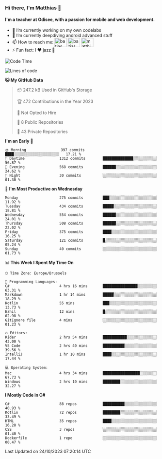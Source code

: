 ### Hi there, I'm Matthias 👋

#### I'm a teacher at Odisee, with a passion for mobile and web development.

- 🔭 I’m currently working on my own codelabs
- 🌱 I’m currently deepdiving android advanced stuff
- 📫 How to reach me: <a href="https://dev.to/batjas" target="_blank"><img align="center" src="https://raw.githubusercontent.com/rahuldkjain/github-profile-readme-generator/master/src/images/icons/Social/devto.svg" alt="batjas" height="30" width="40" /></a>
<a href="https://twitter.com/batjas" target="_blank"><img align="center" src="https://raw.githubusercontent.com/rahuldkjain/github-profile-readme-generator/master/src/images/icons/Social/twitter.svg" alt="batjas" height="30" width="40" /></a>
<a href="https://linkedin.com/in/matthiasdruwé" target="_blank"><img align="center" src="https://raw.githubusercontent.com/rahuldkjain/github-profile-readme-generator/master/src/images/icons/Social/linked-in-alt.svg" alt="matthiasdruwé" height="30" width="40" /></a>
- ⚡ Fun fact: I ❤ jazz 🎷


<!--START_SECTION:waka-->
![Code Time](http://img.shields.io/badge/Code%20Time-869%20hrs%2015%20mins-blue)

![Lines of code](https://img.shields.io/badge/From%20Hello%20World%20I%27ve%20Written-2.6%20million%20lines%20of%20code-blue)

**🐱 My GitHub Data** 

> 📦 247.2 kB Used in GitHub's Storage 
 > 
> 🏆 472 Contributions in the Year 2023
 > 
> 🚫 Not Opted to Hire
 > 
> 📜 8 Public Repositories 
 > 
> 🔑 43 Private Repositories 
 > 
**I'm an Early 🐤** 

```text
🌞 Morning                397 commits         ████░░░░░░░░░░░░░░░░░░░░░   17.21 % 
🌆 Daytime                1312 commits        ██████████████░░░░░░░░░░░   56.87 % 
🌃 Evening                568 commits         ██████░░░░░░░░░░░░░░░░░░░   24.62 % 
🌙 Night                  30 commits          ░░░░░░░░░░░░░░░░░░░░░░░░░   01.30 % 
```
📅 **I'm Most Productive on Wednesday** 

```text
Monday                   275 commits         ███░░░░░░░░░░░░░░░░░░░░░░   11.92 % 
Tuesday                  434 commits         █████░░░░░░░░░░░░░░░░░░░░   18.81 % 
Wednesday                554 commits         ██████░░░░░░░░░░░░░░░░░░░   24.01 % 
Thursday                 508 commits         ██████░░░░░░░░░░░░░░░░░░░   22.02 % 
Friday                   375 commits         ████░░░░░░░░░░░░░░░░░░░░░   16.25 % 
Saturday                 121 commits         █░░░░░░░░░░░░░░░░░░░░░░░░   05.24 % 
Sunday                   40 commits          ░░░░░░░░░░░░░░░░░░░░░░░░░   01.73 % 
```


📊 **This Week I Spent My Time On** 

```text
🕑︎ Time Zone: Europe/Brussels

💬 Programming Languages: 
C#                       4 hrs 16 mins       ████████████████░░░░░░░░░   63.31 % 
Markdown                 1 hr 14 mins        █████░░░░░░░░░░░░░░░░░░░░   18.29 % 
Kotlin                   55 mins             ███░░░░░░░░░░░░░░░░░░░░░░   13.73 % 
Ezhil                    12 mins             █░░░░░░░░░░░░░░░░░░░░░░░░   02.98 % 
GitIgnore file           4 mins              ░░░░░░░░░░░░░░░░░░░░░░░░░   01.23 % 

🔥 Editors: 
Rider                    2 hrs 54 mins       ███████████░░░░░░░░░░░░░░   43.00 % 
VS Code                  2 hrs 40 mins       ██████████░░░░░░░░░░░░░░░   39.56 % 
IntelliJ                 1 hr 10 mins        ████░░░░░░░░░░░░░░░░░░░░░   17.44 % 

💻 Operating System: 
Mac                      4 hrs 34 mins       █████████████████░░░░░░░░   67.73 % 
Windows                  2 hrs 10 mins       ████████░░░░░░░░░░░░░░░░░   32.27 % 
```

**I Mostly Code in C#** 

```text
C#                       88 repos            ██████████░░░░░░░░░░░░░░░   40.93 % 
Kotlin                   72 repos            ████████░░░░░░░░░░░░░░░░░   33.49 % 
HTML                     35 repos            ████░░░░░░░░░░░░░░░░░░░░░   16.28 % 
CSS                      3 repos             ░░░░░░░░░░░░░░░░░░░░░░░░░   01.40 % 
Dockerfile               1 repo              ░░░░░░░░░░░░░░░░░░░░░░░░░   00.47 % 
```




 Last Updated on 24/10/2023 07:20:14 UTC
<!--END_SECTION:waka-->
